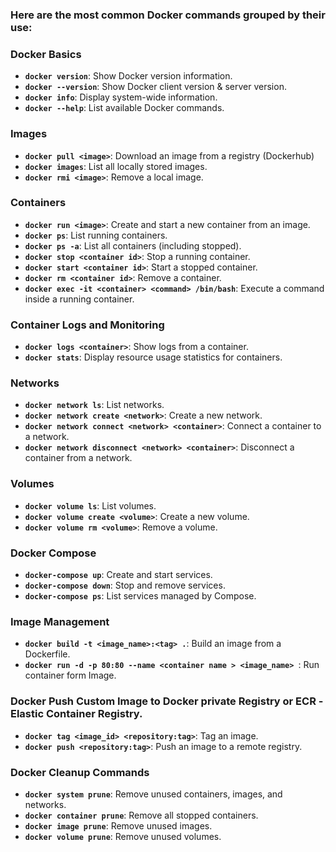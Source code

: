 ### Here are the most common Docker commands grouped by their use:


### Docker Basics
- **`docker version`**: Show Docker version information.
- **`docker --version`**: Show Docker client version & server version. 
- **`docker info`**: Display system-wide information.
- **`docker --help`**: List available Docker commands.

### Images
- **`docker pull <image>`**: Download an image from a registry (Dockerhub)
- **`docker images`**: List all locally stored images.
- **`docker rmi <image>`**: Remove a local image.

### Containers
- **`docker run <image>`**: Create and start a new container from an image.
- **`docker ps`**: List running containers.
- **`docker ps -a`**: List all containers (including stopped).
- **`docker stop <container id>`**: Stop a running container.
- **`docker start <container id>`**: Start a stopped container.
- **`docker rm <container id>`**: Remove a container.
- **`docker exec -it <container> <command> /bin/bash`**: Execute a command inside a running container.

### Container Logs and Monitoring
- **`docker logs <container>`**: Show logs from a container.
- **`docker stats`**: Display resource usage statistics for containers.

### Networks
- **`docker network ls`**: List networks.
- **`docker network create <network>`**: Create a new network.
- **`docker network connect <network> <container>`**: Connect a container to a network.
- **`docker network disconnect <network> <container>`**: Disconnect a container from a network.

### Volumes
- **`docker volume ls`**: List volumes.
- **`docker volume create <volume>`**: Create a new volume.
- **`docker volume rm <volume>`**: Remove a volume.

### Docker Compose
- **`docker-compose up`**: Create and start services.
- **`docker-compose down`**: Stop and remove services.
- **`docker-compose ps`**: List services managed by Compose.

### Image Management
- **`docker build -t <image_name>:<tag> .`**: Build an image from a Dockerfile.
- **`docker run -d -p 80:80 --name <container name > <image_name> `**: Run container form Image.

### Docker Push Custom Image to Docker private Registry or ECR -Elastic Container Registry.
- **`docker tag <image_id> <repository:tag>`**: Tag an image.
- **`docker push <repository:tag>`**: Push an image to a remote registry.

### Docker Cleanup Commands
- **`docker system prune`**: Remove unused containers, images, and networks.
- **`docker container prune`**: Remove all stopped containers.
- **`docker image prune`**: Remove unused images.
- **`docker volume prune`**: Remove unused volumes.

